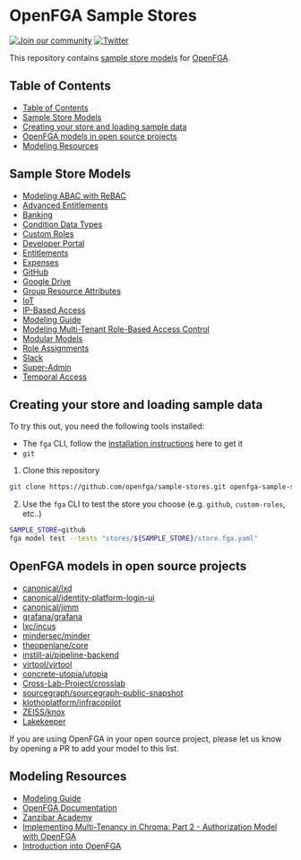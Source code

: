 # OpenFGA Sample Stores

[![Join our community](https://img.shields.io/badge/slack-cncf_%23openfga-40abb8.svg?logo=slack)](https://openfga.dev/community)
[![Twitter](https://img.shields.io/twitter/follow/openfga?color=%23179CF0&logo=twitter&style=flat-square "@openfga on Twitter")](https://x.com/openfga)

This repository contains [sample store models](#sample-stores) for [OpenFGA](https://openfga.dev).

## Table of Contents

- [Table of Contents](#table-of-contents)
- [Sample Store Models](#sample-store-models)
- [Creating your store and loading sample data](#creating-your-store-and-loading-sample-data)
- [OpenFGA models in open source projects](#openfga-models-in-open-source-projects)
- [Modeling Resources](#modeling-resources)

## Sample Store Models

- [Modeling ABAC with ReBAC](./stores/abac-with-rebac)
- [Advanced Entitlements](./stores/advanced-entitlements)
- [Banking](./stores/banking)
- [Condition Data Types](./stores/condition-data-types)
- [Custom Roles](./stores/custom-roles)
- [Developer Portal](./stores/developer-portal)
- [Entitlements](./stores/entitlements)
- [Expenses](./stores/expenses)
- [GitHub](./stores/github)
- [Google Drive](./stores/gdrive)
- [Group Resource Attributes](./stores/groups-resource-attributes)
- [IoT](./stores/iot)
- [IP-Based Access](./stores/ip-based-access)
- [Modeling Guide](./stores/modeling-guide)
- [Modeling Multi-Tenant Role-Based Access Control](./stores/multitenant-rbac)
- [Modular Models](./stores/modular)
- [Role Assignments](./stores/role-assignments)
- [Slack](./stores/slack)
- [Super-Admin](./stores/superadmin)
- [Temporal Access](./stores/temporal-access)

## Creating your store and loading sample data

To try this out, you need the following tools installed:
- The `fga` CLI, follow the [installation instructions](https://github.com/openfga/cli/?tab=readme-ov-file#installation) here to get it
- `git`

1.  Clone this repository
  ```sh
  git clone https://github.com/openfga/sample-stores.git openfga-sample-stores && cd $_
  ```

2. Use the `fga` CLI to test the store you choose (e.g. `github`, `custom-roles`, etc..)
  ```sh
  SAMPLE_STORE=github
  fga model test --tests "stores/${SAMPLE_STORE}/store.fga.yaml"
  ```

## OpenFGA models in open source projects

- [canonical/lxd](https://github.com/canonical/lxd/blob/main/lxd/auth/drivers/openfga_model.openfga)
- [canonical/identity-platform-login-ui](https://github.com/canonical/identity-platform-login-ui/blob/main/internal/authorization/schema.openfga)
- [canonical/jimm](https://github.com/canonical/jimm/blob/v3/openfga/authorisation_model.fga)
- [grafana/grafana](https://github.com/grafana/grafana/tree/main/pkg/services/authz/zanzana/schema)
- [lxc/incus](https://github.com/lxc/incus/blob/main/internal/server/auth/driver_openfga_model.openfga)
- [mindersec/minder](https://github.com/mindersec/minder/blob/main/internal/authz/model/minder.fga)
- [theopenlane/core](https://github.com/theopenlane/core/blob/main/fga/model/model.fga)
- [instill-ai/pipeline-backend](https://github.com/instill-ai/pipeline-backend/blob/main/pkg/acl/model.go)
- [virtool/virtool](https://github.com/virtool/virtool/blob/c621ba6a22bfe3464fe59287337029e42295cfcb/virtool/authorization/openfga.py#L123)
- [concrete-utopia/utopia](https://github.com/concrete-utopia/utopia/blob/master/utopia-remix/fga/model.fga)
- [Cross-Lab-Project/crosslab](https://github.com/Cross-Lab-Project/crosslab/blob/main/services/authorization/relation_model.fga)
- [sourcegraph/sourcegraph-public-snapshot](https://github.com/sourcegraph/sourcegraph-public-snapshot/blob/main/cmd/enterprise-portal/service/iam_model.fga)
- [klothoplatform/infracopilot](https://github.com/klothoplatform/infracopilot/blob/main/src/auth_service/model.fga)
- [ZEISS/knox](https://github.com/ZEISS/knox/blob/main/schema/auth.fga)
- [Lakekeeper](https://github.com/lakekeeper/lakekeeper/tree/main/authz/openfga/v3.2)

If you are using OpenFGA in your open source project, please let us know by opening a PR to add your model to this list.

## Modeling Resources
- [Modeling Guide](https://www.youtube.com/watch?v=5Lwy9aHXXHE&list=PLUR5l-oTFZqWaDdhEOVt_IfPOIbKo1Ypt)
- [OpenFGA Documentation](https://openfga.dev/docs/modeling)
- [Zanzibar Academy](https://zanzibar.academy)
- [Implementing Multi-Tenancy in Chroma: Part 2 - Authorization Model with OpenFGA](https://cookbook.chromadb.dev/strategies/multi-tenancy/authorization-model-with-openfga/)
- [Introduction into OpenFGA](https://www.ericksegaar.com/2024/03/04/introduction-into-openfga/)


